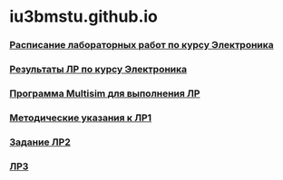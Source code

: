 # iu3bmstu.github.io

### [Расписание лабораторных работ по курсу Электроника](https://github.com/iu3bmstu/iu3bmstu.github.io/raw/master/%D0%A0%D0%B0%D1%81%D0%BF%D0%B8%D1%81%D0%B0%D0%BD%D0%B8%D0%B5%20%D0%9B%D0%A0%20%D0%AD%D0%BB%D0%B5%D0%BA%D1%82%D1%80%D0%BE%D0%BD%D0%B8%D0%BA%D0%B0%20%D0%B2%D0%B5%D1%81%D0%BD%D0%B0%202019.pdf)
### [Результаты ЛР по курсу Электроника](https://github.com/iu3bmstu/iu3bmstu.github.io/raw/master/%D0%9B%D0%A0-%D0%AD%D0%BB%D0%B5%D0%BA%D1%82%D1%80%D0%BE%D0%BD%D0%B8%D0%BA%D0%B0-2019.pdf)
### [Программа Multisim для выполнения ЛР](https://yadi.sk/d/2xjiu_z9QWzZvg)
### [Методические указания к ЛР1](https://github.com/iu3bmstu/iu3bmstu.github.io/raw/master/em_metod_lab_01.pdf)
### [Задание ЛР2](https://github.com/iu3bmstu/iu3bmstu.github.io/raw/master/%D0%9B%D0%A02.%D0%97%D0%B0%D0%B4%D0%B0%D0%BD%D0%B8%D0%B5.pdf)
### [ЛР3](https://github.com/iu3bmstu/iu3bmstu.github.io/raw/master/%D0%9B%D0%A03.doc)